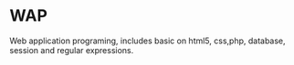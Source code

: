 # WAP
Web application programing,
includes basic on html5, css,php, database, session and regular expressions.
